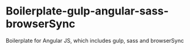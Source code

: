# Boilerplate-gulp-angular-sass-browserSync
Boilerplate for Angular JS, which includes gulp, sass and browserSync
